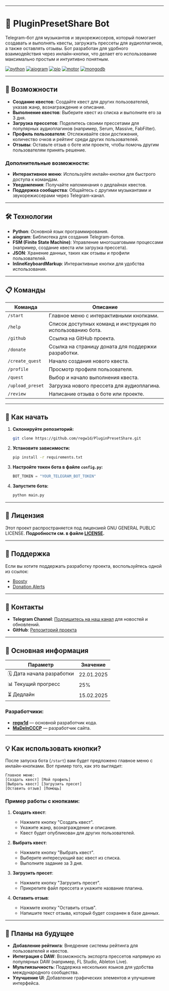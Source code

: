 
---

# 🎵 PluginPresetShare Bot

Telegram-бот для музыкантов и звукорежиссеров, который помогает создавать и выполнять квесты, загружать прессеты для аудиоплагинов, а также оставлять отзывы. Бот разработан для удобного взаимодействия через инлайн-кнопки, что делает его использование максимально простым и интуитивно понятным.

[![python](https://img.shields.io/badge/python-blue)](https://www.python.org/downloads/)
[![aiogram](https://img.shields.io/badge/aiogram-purple)](https://docs.aiogram.dev/en/v3.18.0/)
[![pip](https://img.shields.io/badge/pip-gray)](https://pypi.org/project/pip/)
[![motor](https://img.shields.io/badge/motor-yellow)](https://motor.readthedocs.io/en/stable/)
[![mongodb](https://img.shields.io/badge/mongodb-green)](https://www.mongodb.com/)

---

## 🌟 Возможности

- **Создание квестов**: Создайте квест для других пользователей, указав жанр, вознаграждение и описание.
- **Выполнение квестов**: Выберите квест из списка и выполните его за 3 дня.
- **Загрузка прессетов**: Поделитесь своими прессетами для популярных аудиоплагинов (например, Serum, Massive, FabFilter).
- **Профиль пользователя**: Отслеживайте свои достижения, количество очков и рейтинг среди других пользователей.
- **Отзывы**: Оставьте отзыв о боте или проекте, чтобы помочь другим пользователям принять решение.

### Дополнительные возможности:
- **Интерактивное меню**: Используйте инлайн-кнопки для быстрого доступа к командам.
- **Уведомления**: Получайте напоминания о дедлайнах квестов.
- **Поддержка сообщества**: Общайтесь с другими музыкантами и звукорежиссерами через Telegram-канал.

---

## 🛠️ Технологии

- **Python**: Основной язык программирования.
- **aiogram**: Библиотека для создания Telegram-ботов.
- **FSM (Finite State Machine)**: Управление многошаговыми процессами (например, создание квеста или загрузка прессета).
- **JSON**: Хранение данных, таких как отзывы и профили пользователей.
- **InlineKeyboardMarkup**: Интерактивные кнопки для удобства использования.

---

## 📋 Команды

| Команда          | Описание                                                                 |
|------------------|-------------------------------------------------------------------------|
| `/start`         | Главное меню с интерактивными кнопками.                                 |
| `/help`          | Список доступных команд и инструкция по использованию бота.             |
| `/github`        | Ссылка на GitHub проекта.                                               |
| `/donate`        | Ссылка на страницу доната для поддержки разработки.                     |
| `/create_quest`  | Начало создания нового квеста.                                          |
| `/profile`       | Просмотр профиля пользователя.                                          |
| `/quest`         | Выбор и начало выполнения квеста.                                       |
| `/upload_preset` | Загрузка нового прессета для аудиоплагина.                              |
| `/review`        | Написание отзыва о боте или проекте.                                    |

---

## 🚀 Как начать

1. **Склонируйте репозиторий:**
   ```bash
   git clone https://github.com/regw1d/PluginPresetShare.git
   ```

2. **Установите зависимости:**
   ```bash
   pip install -r requirements.txt
   ```

3. **Настройте токен бота в файле `config.py`:**
   ```python
   BOT_TOKEN = "YOUR_TELEGRAM_BOT_TOKEN"
   ```

4. **Запустите бота:**
   ```bash
   python main.py
   ```

---

## 📄 Лицензия

Этот проект распространяется под лицензией GNU GENERAL PUBLIC LICENSE. **Подробности см. в файле [LICENSE](LICENSE).**

---

## 🤝 Поддержка

Если вы хотите поддержать разработку проекта, воспользуйтесь одной из ссылок:

- [Boosty](https://boosty.to/regw1d)
- [Donation Alerts](https://www.donationalerts.com/r/regw1d)

---

## 📢 Контакты

- **Telegram Channel**: [Подпишитесь на наш канал](https://t.me/+2oWmBhIhLjw5OWI6) для новостей и обновлений.
- **GitHub**: [Репозиторий проекта](https://github.com/regw1d/PluginPresetShare)

---

## 📌 Основная информация

| Параметр                | Значение             |  
|-------------------------|----------------------|  
| 🗓️ Дата начала разработки | 22.01.2025         |  
| 📊 Текущий прогресс     | 25%                  |  
| ⏳ Дедлайн              | 15.02.2025           |  

### Разработчики:
- **[regw1d](https://github.com/regw1d/)** — основной разработчик кода.
- **[MaDeInCCCP](https://github.com/MaDeInCCCP2/)** — разработчик сайта.

---

## 💡 Как использовать кнопки?

После запуска бота (`/start`) вам будет предложено главное меню с инлайн-кнопками. Вот пример того, как это выглядит:

```
Главное меню:
[Создать квест] [Мой профиль]
[Выбрать квест] [Загрузить пресет]
[Оставить отзыв] [Помощь]
```

### Пример работы с кнопками:
1. **Создать квест**:
   - Нажмите кнопку "Создать квест".
   - Укажите жанр, вознаграждение и описание.
   - Квест будет опубликован для других пользователей.

2. **Выбрать квест**:
   - Нажмите кнопку "Выбрать квест".
   - Выберите интересующий вас квест из списка.
   - Выполните задание за 3 дня.

3. **Загрузить пресет**:
   - Нажмите кнопку "Загрузить пресет".
   - Прикрепите файл прессета и укажите название плагина.

4. **Оставить отзыв**:
   - Нажмите кнопку "Оставить отзыв".
   - Напишите текст отзыва, который будет сохранен в базе данных.

---

## 🔧 Планы на будущее

- **Добавление рейтинга**: Внедрение системы рейтинга для пользователей и квестов.
- **Интеграция с DAW**: Возможность экспорта прессетов напрямую из популярных DAW (например, FL Studio, Ableton Live).
- **Мультиязычность**: Поддержка нескольких языков для удобства международного сообщества.
- **Улучшение UI**: Добавление графических элементов и улучшение интерфейса.
